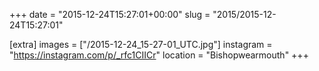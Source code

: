 +++
date = "2015-12-24T15:27:01+00:00"
slug = "2015/2015-12-24T15:27:01"

[extra]
images = ["/2015-12-24_15-27-01_UTC.jpg"]
instagram = "https://instagram.com/p/_rfc1CIICr"
location = "Bishopwearmouth"
+++
